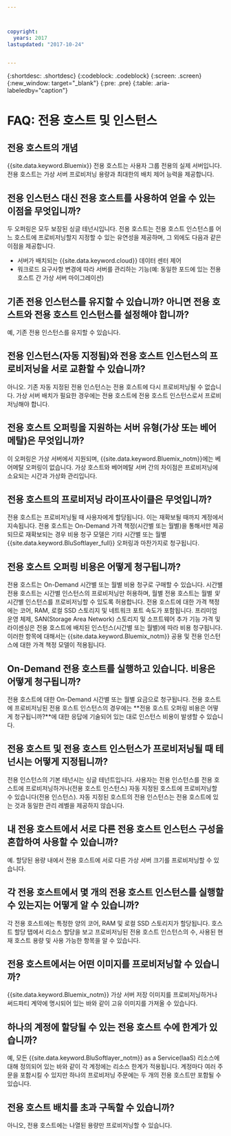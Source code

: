 ```yaml
---



copyright:
  years: 2017
lastupdated: "2017-10-24"


---
```


{:shortdesc: .shortdesc}
{:codeblock: .codeblock}
{:screen: .screen}
{:new_window: target="_blank"}
{:pre: .pre}
{:table: .aria-labeledby="caption"}


# FAQ: 전용 호스트 및 인스턴스

## 전용 호스트의 개념
{{site.data.keyword.Bluemix}} 전용 호스트는 사용자 그룹 전용의 실제 서버입니다. 전용 호스트는 가상 서버 프로비저닝 용량과 최대한의 배치 제어 능력을 제공합니다.

## 전용 인스턴스 대신 전용 호스트를 사용하여 얻을 수 있는 이점을 무엇입니까?
두 오퍼링은 모두 보장된 싱글 테넌시입니다. 전용 호스트는 전용 호스트 인스턴스를 어느 호스트에 프로비저닝할지 지정할 수 있는 유연성을 제공하며, 그 외에도 다음과 같은 이점을 제공합니다. 
   * 서버가 배치되는 {{site.data.keyword.cloud}} 데이터 센터 제어
   * 워크로드 요구사항 변경에 따라 서버를 관리하는 기능(예: 동일한 포드에 있는 전용 호스트 간 가상 서버 마이그레이션)

## 기존 전용 인스턴스를 유지할 수 있습니까? 아니면 전용 호스트와 전용 호스트 인스턴스를 설정해야 합니까?
예, 기존 전용 인스턴스를 유지할 수 있습니다. 

## 전용 인스턴스(자동 지정됨)와 전용 호스트 인스턴스의 프로비저닝을 서로 교환할 수 있습니까?
아니오. 기존 자동 지정된 전용 인스턴스는 전용 호스트에 다시 프로비저닝될 수 없습니다. 가상 서버 배치가 필요한 경우에는 전용 호스트에 전용 호스트 인스턴스로서 프로비저닝해야 합니다.

## 전용 호스트 오퍼링을 지원하는 서버 유형(가상 또는 베어메탈)은 무엇입니까?
이 오퍼링은 가상 서버에서 지원되며, {{site.data.keyword.Bluemix_notm}}에는 베어메탈 오퍼링이 없습니다. 가상 호스트와 베어메탈 서버 간의 차이점은 프로비저닝에 소요되는 시간과 가상화 관리입니다.

## 전용 호스트의 프로비저닝 라이프사이클은 무엇입니까?
전용 호스트는 프로비저닝될 때 사용자에게 할당됩니다. 이는 재확보될 때까지 계정에서 지속됩니다. 전용 호스트는 On-Demand 가격 책정(시간별 또는 월별)을 통해서만 제공되므로 재확보되는 경우 비용 청구 모델은 기타 시간별 또는 월별 {{site.data.keyword.BluSoftlayer_full}} 오퍼링과 마찬가지로 청구됩니다.

## 전용 호스트 오퍼링 비용은 어떻게 청구됩니까?
전용 호스트는 On-Demand 시간별 또는 월별 비용 청구로 구매할 수 있습니다. 시간별 전용 호스트는 시간별 인스턴스의 프로비저닝만 허용하며, 월별 전용 호스트는 월별 *및* 시간별 인스턴스를 프로비저닝할 수 있도록 허용합니다. 전용 호스트에 대한 가격 책정에는 코어, RAM, 로컬 SSD 스토리지 및 네트워크 포트 속도가 포함됩니다. 프리미엄 운영 체제, SAN(Storage Area Network) 스토리지 및 소프트웨어 추가 기능 가격 및 라이센싱은 전용 호스트에 배치된 인스턴스(시간별 또는 월별)에 따라 비용 청구됩니다. 이러한 항목에 대해서는 {{site.data.keyword.Bluemix_notm}} 공용 및 전용 인스턴스에 대한 가격 책정 모델이 적용됩니다.

## On-Demand 전용 호스트를 실행하고 있습니다. 비용은 어떻게 청구됩니까?
전용 호스트에 대한 On-Demand 시간별 또는 월별 요금으로 청구됩니다. 전용 호스트에 프로비저닝된 전용 호스트 인스턴스의 경우에는 **전용 호스트 오퍼링 비용은 어떻게 청구됩니까?**에 대한 응답에 기술되어 있는 대로 인스턴스 비용이 발생할 수 있습니다.

## 전용 호스트 및 전용 호스트 인스턴스가 프로비저닝될 때 테넌시는 어떻게 지정됩니까?
전용 인스턴스의 기본 테넌시는 싱글 테넌트입니다. 사용자는 전용 인스턴스를 전용 호스트에 프로비저닝하거나(전용 호스트 인스턴스) 자동 지정된 호스트에 프로비저닝할 수 있습니다(전용 인스턴스). 자동 지정된 호스트의 전용 인스턴스는 전용 호스트에 있는 것과 동일한 관리 레벨을 제공하지 않습니다.

## 내 전용 호스트에서 서로 다른 전용 호스트 인스턴스 구성을 혼합하여 사용할 수 있습니까?
예. 할당된 용량 내에서 전용 호스트에 서로 다른 가상 서버 크기를 프로비저닝할 수 있습니다.

## 각 전용 호스트에서 몇 개의 전용 호스트 인스턴스를 실행할 수 있는지는 어떻게 알 수 있습니까?
각 전용 호스트에는 특정한 양의 코어, RAM 및 로컬 SSD 스토리지가 할당됩니다. 호스트 할당 탭에서 리소스 할당을 보고 프로비저닝된 전용 호스트 인스턴스의 수, 사용된 현재 호스트 용량 및 사용 가능한 항목을 알 수 있습니다.

## 전용 호스트에서는 어떤 이미지를 프로비저닝할 수 있습니까?
{{site.data.keyword.Bluemix_notm}} 가상 서버 저장 이미지를 프로비저닝하거나 써드파티 계약에 명시되어 있는 바와 같이 고유 이미지를 가져올 수 있습니다.

## 하나의 계정에 할당될 수 있는 전용 호스트 수에 한계가 있습니까?
예, 모든 {{site.data.keyword.BluSoftlayer_notm}} as a Service(IaaS) 리소스에 대해 정의되어 있는 바와 같이 각 계정에는 리소스 한계가 적용됩니다. 계정마다 여러 주문을 포함시킬 수 있지만 하나의 프로비저닝 주문에는 두 개의 전용 호스트만 포함될 수 있습니다.

## 전용 호스트 배치를 초과 구독할 수 있습니까?
아니오, 전용 호스트에는 나열된 용량만 프로비저닝할 수 있습니다.

